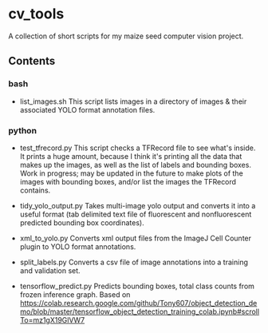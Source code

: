# cv_tools
A collection of short scripts for my maize seed computer vision project.

## Contents
### bash
* list_images.sh
This script lists images in a directory of images & their associated YOLO format annotation files.

### python
* test_tfrecord.py
This script checks a TFRecord file to see what's inside. It prints a huge amount, because I think it's printing all the data that makes up the images, as well as the list of labels and bounding boxes. Work in progress; may be updated in the future to make plots of the images with bounding boxes, and/or list the images the TFRecord contains.

* tidy_yolo_output.py
Takes multi-image yolo output and converts it into a useful format (tab delimited text file of fluorescent and nonfluorescent predicted bounding box coordinates).

* xml_to_yolo.py 
Converts xml output files from the ImageJ Cell Counter plugin to YOLO format annotations.

* split_labels.py
Converts a csv file of image annotations into a training and validation set.

* tensorflow_predict.py
Predicts bounding boxes, total class counts from frozen inference graph. Based on https://colab.research.google.com/github/Tony607/object_detection_demo/blob/master/tensorflow_object_detection_training_colab.ipynb#scrollTo=mz1gX19GlVW7 
